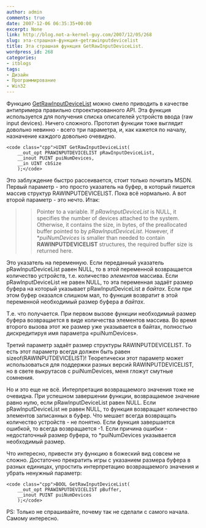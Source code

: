 ```yaml
---
author: admin
comments: true
date: 2007-12-06 06:35:35+00:00
excerpt: None
link: http://blog.not-a-kernel-guy.com/2007/12/05/268
slug: эта-страшная-функция-getrawinputdevicelist
title: Эта страшная функция GetRawInputDeviceList.
wordpress_id: 268
categories:
- itblogs
tags:
- Дизайн
- Программирование
- Win32
---
```


Функцию [GetRawInputDeviceList](http://msdn2.microsoft.com/en-us/library/ms645598.aspx) можно смело приводить в качестве антипримера правильно спроектированного API. Эта функция используется для получения списка описателей устройств ввода (raw input devices). Ничего сложного. Прототип функции тоже выглядит довольно невинно - всего три параметра, и, как кажется по началу, назначение каждого довольно очевидно.

 
    
    <code class="cpp">UINT GetRawInputDeviceList(
        __out_opt PRAWINPUTDEVICELIST pRawInputDeviceList,
        __inout PUINT puiNumDevices,
        __in UINT cbSize
        );</code>



<!-- more -->




Это заблуждение быстро рассеивается, стоит только почитать MSDN. Первый параметр - это просто указатель на буфер, в который пишется массив структур RAWINPUTDEVICELIST. Пока всё нормально. А вот второй параметр - это нечто. Итак:





<blockquote>
  
> 
> Pointer to a variable. If _pRawInputDeviceList_ is NULL, it specifies the number of devices attached to the system. Otherwise, it contains the size, in bytes, of the preallocated buffer pointed to by _pRawInputDeviceList_. However, if *_puiNumDevices_ is smaller than needed to contain **RAWINPUTDEVICELIST** structures, the required buffer size is returned here.
> 
> 
</blockquote>





Это указатель на переменную. Если переданный указатель pRawInputDeviceList равен NULL, то в этой переменной возвращается количество устройств, т.е. количество _элементов_ массива. Если pRawInputDeviceList не равен NULL, то эта переменная задаёт размер буфера на который указывает pRawInputDeviceList _в байтах_. Если при этом буфер оказался слишком мал, то функция возвратит в этой переменной необходимый размер буфера _в байтах_.





Т.е. что получается. При первом вызове функции необходимый размер буфера возвращается в виде количества элементов массива. Во время второго вызова этот же размер уже указывается в байтах, полностью дискредитируя имя параметра «puiNumDevices».





Третий параметр задаёт размер структуры RAWINPUTDEVICELIST. То есть этот параметр всегдя должен быть равен sizeof(RAWINPUTDEVICELIST)! Теоретически этот параметр может использоваться для поддержки разных версий RAWINPUTDEVICELIST, но в свете выкрутасов с puiNumDevices, меня гложут смутные сомнения.





Но и это еще не всё. Интерпретация возвращаемого значения тоже не очевидна. При успешном завершении функции, возвращаемое значение равно нулю, если pRawInputDeviceList равен NULL. Если pRawInputDeviceList не равен NULL, то функция возвращает количество элементов записанных в буфер. Что мешает всегда возвращать количество устройств - не понятно. Если функция завершается ошибкой, то всегда возвращается -1. Если причина ошибки - недостаточный размер буфера, то *puiNumDevices указывается необходимый размер.





Что интересно, привести эту функцию в божеский вид совсем не сложно. Достаточно прекратить игры с указанием размера буфера в разных единицах, упростить интерпретацию возвращаемого значения и убрать ненужный параметр:




    
    <code class="cpp">BOOL GetRawInputDeviceList(
        __out_opt PRAWINPUTDEVICELIST pBuffer,
        __inout PUINT puiNumDevices
        );</code>





PS: Только не спрашивайте, почему так не сделали с самого начала. Самому интересно. 
